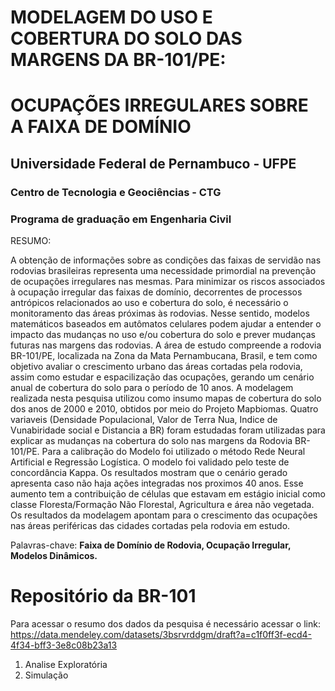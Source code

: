 # MODELAGEM DO USO E COBERTURA DO SOLO DAS MARGENS DA BR-101/PE:
# OCUPAÇÕES IRREGULARES SOBRE A FAIXA DE DOMÍNIO
## Universidade Federal de Pernambuco - UFPE
### Centro de Tecnologia e Geociências - CTG
### Programa de graduação em Engenharia Civil


RESUMO:

A obtenção de informações sobre as condições das faixas de servidão nas rodovias brasileiras representa uma necessidade primordial na prevenção de ocupações irregulares nas mesmas. Para minimizar os riscos associados à ocupação irregular das faixas de domínio, decorrentes de processos antrópicos relacionados ao uso e cobertura do solo, é necessário o monitoramento das áreas próximas às rodovias. Nesse sentido, modelos matemáticos baseados em autômatos celulares podem ajudar a entender o impacto das mudanças no uso e/ou cobertura do solo e prever mudanças futuras nas margens das rodovias. A área de estudo compreende a rodovia BR-101/PE, localizada na Zona da Mata Pernambucana, Brasil, e tem como objetivo avaliar o crescimento urbano das áreas cortadas pela rodovia, assim como estudar e espacilização das ocupações, gerando um cenário anual de cobertura do solo para o período de 10 anos. A modelagem realizada nesta pesquisa utilizou como insumo mapas de cobertura do solo dos anos de 2000 e 2010, obtidos por meio do Projeto Mapbiomas. 
Quatro variaveis (Densidade Populacional, Valor de Terra Nua, Indice de Vunabiridade social e Distancia a BR) foram estudadas foram utilizadas para explicar as mudanças na cobertura do solo nas margens da Rodovia BR-101/PE. Para a calibração do Modelo foi utilizado o método Rede Neural Artificial e Regressão Logística. O modelo foi validado pelo teste de concordância Kappa. Os resultados mostram que o cenário gerado apresenta 
caso não haja ações integradas nos proximos 40 anos. Esse aumento tem a contribuição de células que estavam em estágio inicial como classe Floresta/Formação Não Florestal, Agricultura e área não vegetada. Os resultados da modelagem apontam para o crescimento das ocupações nas áreas periféricas das cidades cortadas pela rodovia em estudo.

Palavras-chave: **Faixa de Domínio de Rodovia, Ocupação Irregular, Modelos Dinâmicos.**


# Repositório da BR-101
Para acessar o resumo dos dados da pesquisa é necessário acessar o link: 
https://data.mendeley.com/datasets/3bsrvrddgm/draft?a=c1f0ff3f-ecd4-4f34-bff3-3e8c08b23a13

  1. Analise Exploratória
  2. Simulação
  
  
